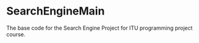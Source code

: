 SearchEngineMain
================

The base code for the Search Engine Project for ITU programming project course.